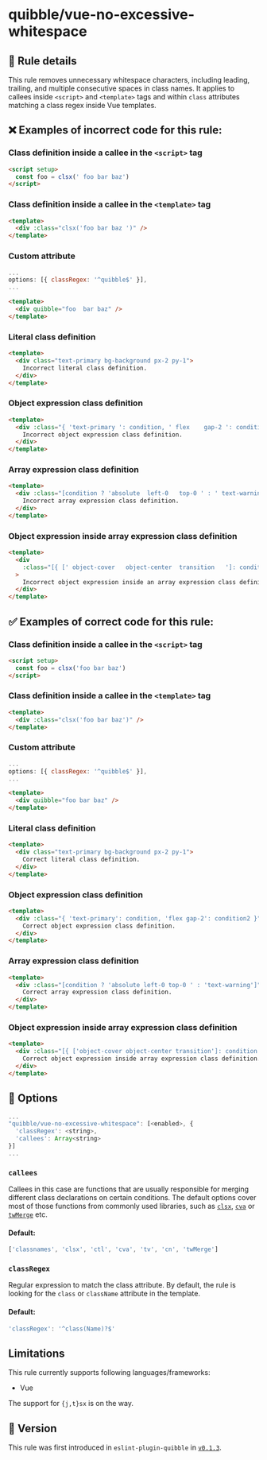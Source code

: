 # quibble/vue-no-excessive-whitespace

## :book: Rule details

This rule removes unnecessary whitespace characters, including leading, trailing, and multiple consecutive spaces in class names. It applies to callees inside `<script>` and `<template>` tags and within `class` attributes matching a class regex inside Vue templates.

## :x: Examples of **incorrect** code for this rule:

### Class definition inside a callee in the `<script>` tag

```html
<script setup>
  const foo = clsx(' foo bar baz')
</script>

```

### Class definition inside a callee in the `<template>` tag

```html
<template>
  <div :class="clsx('foo bar baz ')" />
</template>

```

### Custom attribute

```js
...
options: [{ classRegex: '^quibble$' }],
...
```

```html
<template>
  <div quibble="foo  bar baz" />
</template>

```

### Literal class definition

```html
<template>
  <div class="text-primary bg-background px-2 py-1">
    Incorrect literal class definition.
  </div>
</template>

```

### Object expression class definition

```html
<template>
  <div :class="{ 'text-primary ': condition, ' flex    gap-2 ': condition2 }">
    Incorrect object expression class definition.
  </div>
</template>

```

### Array expression class definition

```html
<template>
  <div :class="[condition ? 'absolute  left-0   top-0 ' : ' text-warning ']" />
    Incorrect array expression class definition.
  </div>
</template>

```

### Object expression inside array expression class definition

```html
<template>
  <div
    :class="[{ [' object-cover   object-center  transition   ']: condition }]"
  >
    Incorrect object expression inside an array expression class definition.
  </div>
</template>

```

## :white_check_mark: Examples of **correct** code for this rule:

### Class definition inside a callee in the `<script>` tag

```html
<script setup>
  const foo = clsx('foo bar baz')
</script>

```

### Class definition inside a callee in the `<template>` tag

```html
<template>
  <div :class="clsx('foo bar baz')" />
</template>

```

### Custom attribute

```js
...
options: [{ classRegex: '^quibble$' }],
...
```

```html
<template>
  <div quibble="foo bar baz" />
</template>

```

### Literal class definition

```html
<template>
  <div class="text-primary bg-background px-2 py-1">
    Correct literal class definition.
  </div>
</template>

```

### Object expression class definition

```html
<template>
  <div :class="{ 'text-primary': condition, 'flex gap-2': condition2 }">
    Correct object expression class definition.
  </div>
</template>

```

### Array expression class definition

```html
<template>
  <div :class="[condition ? 'absolute left-0 top-0 ' : 'text-warning']" />
    Correct array expression class definition.
  </div>
</template>

```

### Object expression inside array expression class definition

```html
<template>
  <div :class="[{ ['object-cover object-center transition']: condition }]">
    Correct object expression inside array expression class definition.
  </div>
</template>

```

## :wrench: Options

```js
...
"quibble/vue-no-excessive-whitespace": [<enabled>, {
  'classRegex': <string>,
  'callees': Array<string>
}]
...
```

### `callees`

Callees in this case are functions that are usually responsible for merging different class declarations on certain conditions. The default options cover most of those functions from commonly used libraries, such as [`clsx`](https://github.com/lukeed/clsx), [`cva`](https://github.com/joe-bell/cva) or [`twMerge`](https://github.com/dcastil/tailwind-merge) etc.

#### Default:

```js
['classnames', 'clsx', 'ctl', 'cva', 'tv', 'cn', 'twMerge']
```

### `classRegex`

Regular expression to match the class attribute. By default, the rule is looking for the `class` or `className` attribute in the template.

#### Default:

```js
'classRegex': '^class(Name)?$'
```

## Limitations

This rule currently supports following languages/frameworks:

- Vue

The support for `{j,t}sx` is on the way.

## :rocket: Version

This rule was first introduced in `eslint-plugin-quibble` in [`v0.1.3`](https://github.com/kamilpula/eslint-plugin-quibble/releases/tag/v0.1.3).
